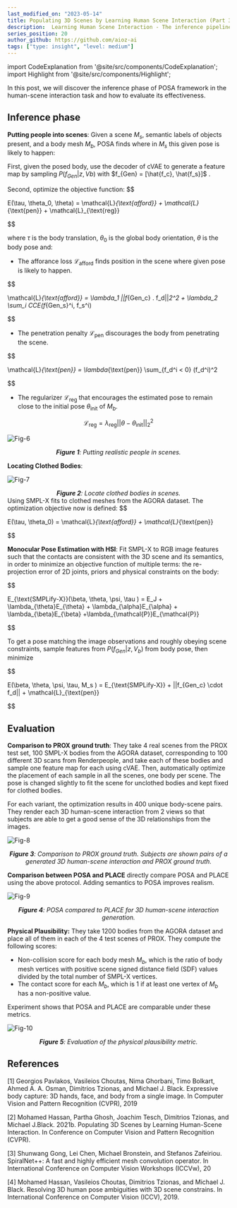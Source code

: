 ```yaml
---
last_modified_on: "2023-05-14"
title: Populating 3D Scenes by Learning Human Scene Interaction (Part 3).
description:  Learning Human Scene Interaction - The inference pipeline and effectiveness analysis.
series_position: 20
author_github: https://github.com/aioz-ai
tags: ["type: insight", "level: medium"]
---
```


import CodeExplanation from '@site/src/components/CodeExplanation';
import Highlight from '@site/src/components/Highlight';

In this post, we will discover the inference phase of POSA framework in the human-scene interaction task and how to evaluate its effectiveness.

## Inference phase

**Putting people into scenes**: Given a scene $M_s$, semantic labels of objects present, and a body mesh $M_b$, POSA finds where in $M_s$ this given pose is likely to happen:

First, given the posed body, use the decoder of cVAE to generate a feature map by sampling $P(f_{Gen}|z, Vb)$ with $f_{Gen} = [\hat{f_c}, \hat{f_s}]$ .

Second, optimize the objective function: 
$$

E(\tau, \theta_0, \theta) = \mathcal{L}_{\text{afford}} +  \mathcal{L}_{\text{pen}} + \mathcal{L}_{\text{reg}}

$$

where $\tau$ is the body translation, $θ_0$ is the global body orientation, $\theta$ is the body pose and: 

- The afforance loss $\mathcal{L}_{\text{afford}}$ finds position in the scene where given pose is likely to happen.

$$

\mathcal{L}_{\text{afford}} = \lambda_1 ||f_{Gen_c} . f_d||_2^2 + \lambda_2 \sum_i CCE(f_{Gen_s}^i, f_s^i)

$$

- The penetration penalty $\mathcal{L}_{\text{pen}}$ discourages the body from penetrating the scene.

$$

\mathcal{L}_{\text{pen}} = \lambda_{\text{pen}} \sum_{f_d^i < 0} (f_d^i)^2 

$$

- The regularizer $\mathcal{L}_{\text{reg}}$ that encourages the estimated pose to remain close to the initial pose $\theta_{\text{init}}$ of $M_b$.

$$\mathcal{L}_{\text{reg}} = \lambda_{\text{reg}} ||\theta - \theta_{\text{init}}||_2^2$$

![Fig-6](
https://drive.google.com/uc?id=1d--C7Y_kMTi3wadFEl7i8mM9PeraORNq)
*<center>**Figure 1**: Putting realistic people in scenes.</center>*

**Locating Clothed Bodies**:

![Fig-7](
https://drive.google.com/uc?id=1w13c-b45aHS-wLP3RdfIgz6Elb1dO16k)
*<center>**Figure 2**: Locate clothed bodies in scenes.</center>*
Using SMPL-X fits to clothed meshes from the AGORA dataset. The optimization objective now is defined: 
$$

E(\tau, \theta_0) = \mathcal{L}_{\text{afford}} +  \mathcal{L}_{\text{pen}} 

$$

**Monocular Pose Estimation with HSI**: Fit SMPL-X to RGB image features such that the contacts are consistent with the 3D scene and its semantics, in order to minimize an objective function of multiple terms: the re-projection error of 2D joints, priors and physical constraints on the body: 

$$

E_{\text{SMPLify-X}}(\beta, \theta, \psi, \tau ) = E_J + \lambda_{\theta}E_{\theta} + \lambda_{\alpha}E_{\alpha} + \lambda_{\beta}E_{\beta} +\lambda_{\mathcal{P}}E_{\mathcal{P}}

$$

To get a pose matching the image observations and roughly obeying scene constraints, sample features from $P(f_{Gen}|z, V_b)$ from body pose, then minimize

$$

E(\beta, \theta, \psi, \tau, M_s ) = E_{\text{SMPLify-X}} + ||f_{Gen_c} \cdot f_d|| + \mathcal{L}_{\text{pen}} 

$$

## Evaluation

**Comparison to PROX ground truth**: They take 4 real scenes from the PROX test set, 100 SMPL-X bodies from the AGORA dataset, corresponding to 100 different 3D scans from Renderpeople, and take each of these bodies and sample one feature map for each using cVAE. Then, automatically optimize the placement of each sample in all the scenes, one body per scene. The pose is changed slightly to fit the scene for unclothed bodies and kept fixed for clothed bodies.

For each variant, the optimization results in 400 unique body-scene pairs. They render each 3D human-scene interaction from 2 views so that subjects are able to get a good sense of the 3D relationships from the images.

![Fig-8](
https://drive.google.com/uc?id=1Hgn4a0UiS-DZq0ZxVagAdAZozPGvz1sN)
*<center>**Figure 3**: Comparison to PROX ground truth. Subjects
are shown pairs of a generated 3D human-scene interaction
and PROX ground truth.</center>*


**Comparison between POSA and PLACE**  directly compare POSA and PLACE using the above protocol. Adding semantics to POSA improves realism.




![Fig-9](
https://drive.google.com/uc?id=1i7oZkz_l_0Ao6OtLynFnMKow137QencW)
*<center>**Figure 4**: POSA compared to PLACE for 3D human-scene
interaction generation.</center>*


**Physical Plausibility:** They take 1200 bodies from the AGORA  dataset and place all of them in each of the 4 test scenes of PROX. They compute the following scores: 
- Non-collision score for each body mesh $M_b$, which is the ratio of body mesh vertices with positive scene signed distance field (SDF)  values divided by the total number of SMPL-X vertices. 
- The contact score for each $M_b$, which is 1 if at least one vertex of $M_b$ has a non-positive value. 

Experiment shows that POSA and PLACE are comparable under these metrics.

![Fig-10](
https://drive.google.com/uc?id=1bLfGRojByPTeOJczqZkWlKyYOTXEssyx)
*<center>**Figure 5**:  Evaluation of the physical plausibility metric.</center>*

## References
<!-- smpl-x -->
<a id="1">[1]</a> 
Georgios Pavlakos, Vasileios Choutas, Nima Ghorbani, Timo Bolkart, Ahmed A. A. Osman, Dimitrios Tzionas, and Michael J. Black. Expressive body capture: 3D hands, face, and body from a single image. In Computer Vision and Pattern Recognition (CVPR), 2019


<!-- posa -->
<a id="2">[2]</a> 
Mohamed Hassan, Partha Ghosh, Joachim Tesch, Dimitrios Tzionas, and Michael J.Black. 2021b. Populating 3D Scenes by Learning Human-Scene Interaction. In Conference on Computer Vision and Pattern Recognition (CVPR).



<!-- spiral_conv -->
<a id="3">[3]</a> 
Shunwang Gong, Lei Chen, Michael Bronstein, and Stefanos
Zafeiriou. SpiralNet++: A fast and highly efficient mesh
convolution operator. In International Conference on Computer Vision Workshops (ICCVw), 20

<!-- 
prox-e dataset -->
<a id="4">[4]</a> 
Mohamed Hassan, Vasileios Choutas, Dimitrios Tzionas, and Michael J. Black. Resolving 3D human pose ambiguities with 3D scene constrains. In International Conference on Computer Vision (ICCV), 2019.